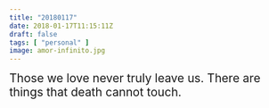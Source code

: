 ```yaml
---
title: "20180117"
date: 2018-01-17T11:15:11Z
draft: false
tags: [ "personal" ]
image: amor-infinito.jpg
---
```


<p><span style="font-size: 1.5em;">Those we love never truly leave us. There are things that death cannot touch.</span></p>
